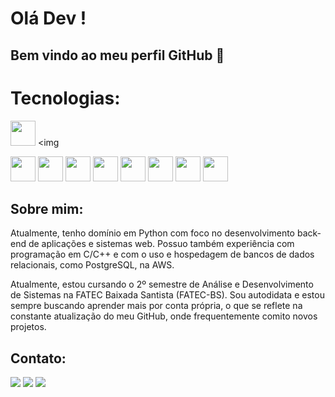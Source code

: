  # Olá Dev ! 
## Bem vindo ao meu perfil GitHub 👋

# Tecnologias:

<img src="https://cdn.jsdelivr.net/gh/devicons/devicon@latest/icons/python/python-original-wordmark.svg" width="40" height="40" />  <img 
  
<img src="https://cdn.jsdelivr.net/gh/devicons/devicon@latest/icons/flask/flask-original-wordmark.svg" width="40" height="40"/>

<img src="https://cdn.jsdelivr.net/gh/devicons/devicon@latest/icons/c/c-original.svg" width="40" height="40" /> 

<img src="https://cdn.jsdelivr.net/gh/devicons/devicon@latest/icons/javascript/javascript-original.svg" width="40" height="40" />     


<img src="https://cdn.jsdelivr.net/gh/devicons/devicon@latest/icons/postgresql/postgresql-original.svg" width="40" height="40" />
          

<img src="https://cdn.jsdelivr.net/gh/devicons/devicon@latest/icons/amazonwebservices/amazonwebservices-original-wordmark.svg"  width="40" height="40" />

<img src="https://cdn.jsdelivr.net/gh/devicons/devicon@latest/icons/git/git-original.svg" width="40" height="40" />

<img src="https://cdn.jsdelivr.net/gh/devicons/devicon@latest/icons/vscode/vscode-original.svg" width="40" height="40" />
            
<img src="https://cdn.jsdelivr.net/gh/devicons/devicon@latest/icons/visualstudio/visualstudio-original.svg" width="40" height="40" />
          
          
          
                                                                                                                                                          

## Sobre mim:

Atualmente, tenho domínio em Python com foco no desenvolvimento back-end de aplicações e sistemas web. Possuo também experiência com programação em C/C++ e com o uso e hospedagem de bancos de dados relacionais, como PostgreSQL, na AWS.

Atualmente, estou cursando o 2º semestre de Análise e Desenvolvimento de Sistemas na FATEC Baixada Santista (FATEC-BS). Sou autodidata e estou sempre buscando aprender mais por conta própria, o que se reflete na constante atualização do meu GitHub, onde frequentemente comito novos projetos.

## Contato:

<div>
<a href="https://www.instagram.com/pedro_quix/" target="_blank"><img loading="lazy" src="https://img.shields.io/badge/-Instagram-%23E4405F?style=for-the-badge&logo=instagram&logoColor=white" target="_blank"></a>
<a href = "mailto:pedrohenriquesilvaquixabeira@gmail.com"><img loading="lazy" src="https://img.shields.io/badge/Gmail-D14836?style=for-the-badge&logo=gmail&logoColor=white" target="_blank"></a>
<a href="https://www.linkedin.com/in/pedro-henrique-silva-quixabeira/" target="_blank"><img loading="lazy" src="https://img.shields.io/badge/-LinkedIn-%230077B5?style=for-the-badge&logo=linkedin&logoColor=white" target="_blank"></a>   
</div>

